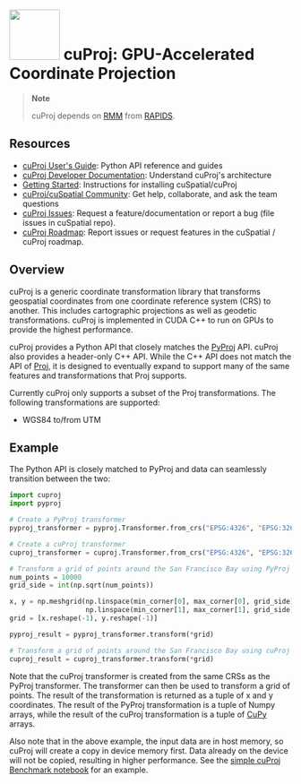 # <div align="left"><img src="https://rapids.ai/assets/images/rapids_logo.png" width="90px"/>&nbsp;cuProj: GPU-Accelerated Coordinate Projection</div>

> **Note**
>
> cuProj depends on [RMM](https://github.com/rapidsai/rmm) from [RAPIDS](https://rapids.ai/).

## Resources

- [cuProj User's Guide](https://docs.rapids.ai/api/cuproj/stable/user_guide/cuproj_api_examples.html): Python API reference and guides
- [cuProj Developer Documentation](https://docs.rapids.ai/api/cuproj/stable/developer_guide/index.html): Understand cuProj's architecture
- [Getting Started](https://rapids.ai/start.html): Instructions for installing cuSpatial/cuProj
- [cuProj/cuSpatial Community](https://github.com/rapidsai/cuspatial/discussions): Get help, collaborate, and ask the team questions
- [cuProj Issues](https://github.com/rapidsai/cuspatial/issues/new/choose): Request a feature/documentation or report a bug (file issues in cuSpatial repo).
- [cuProj Roadmap](https://github.com/orgs/rapidsai/projects/41/views/5): Report issues or request features in the cuSpatial / cuProj roadmap.

## Overview

cuProj is a generic coordinate transformation library that transforms geospatial coordinates from
one coordinate reference system (CRS) to another. This includes cartographic projections as well as geodetic transformations. cuProj is implemented in CUDA C++ to run on GPUs to provide the highest performance.

cuProj provides a Python API that closely matches the [PyProj](https://pyproj4.github.io/pyproj/stable/) API. cuProj also provides a header-only C++ API. While the C++ API does not match the API
of [Proj](https://proj.org/), it is designed to eventually expand to support many of the same features
and transformations that Proj supports.

Currently cuProj only supports a subset of the Proj transformations. The following transformations are supported:

- WGS84 to/from UTM

## Example

The Python API is closely matched to PyProj and data can seamlessly transition between the two:

```python
import cuproj
import pyproj

# Create a PyProj transformer
pyproj_transformer = pyproj.Transformer.from_crs("EPSG:4326", "EPSG:32613")

# Create a cuProj transformer
cuproj_transformer = cuproj.Transformer.from_crs("EPSG:4326", "EPSG:32613")

# Transform a grid of points around the San Francisco Bay using PyProj
num_points = 10000
grid_side = int(np.sqrt(num_points))

x, y = np.meshgrid(np.linspace(min_corner[0], max_corner[0], grid_side),
                   np.linspace(min_corner[1], max_corner[1], grid_side))
grid = [x.reshape(-1), y.reshape(-1)]

pyproj_result = pyproj_transformer.transform(*grid)

# Transform a grid of points around the San Francisco Bay using cuProj
cuproj_result = cuproj_transformer.transform(*grid)
```

Note that the cuProj transformer is created from the same CRSs as the PyProj transformer. The
transformer can then be used to transform a grid of points. The result of the transformation is
returned as a tuple of x and y coordinates. The result of the PyProj transformation is a tuple of
Numpy arrays, while the result of the cuProj transformation is a tuple of
[CuPy](https://cupy.dev/) arrays.

Also note that in the above example, the input data are in host memory, so cuProj will create a
copy in device memory first. Data already on the device will not be copied, resulting in higher
performance. See the
[simple cuProj Benchmark notebook](../../notebooks/simple_cuproj_benchmark.ipynb) for an example.

